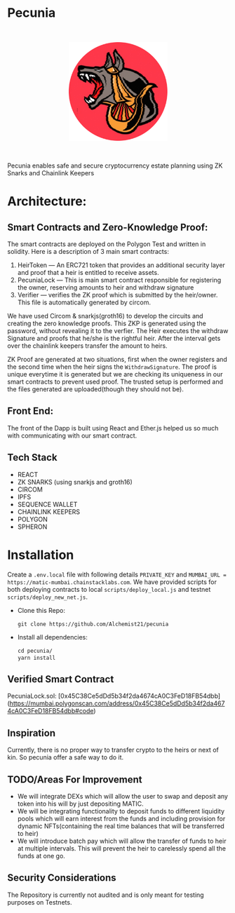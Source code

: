 # Pecunia

<br/>
<p align="center">
<a href="" target="">
<img src="https://github.com/rishotics/battle-arena/blob/develop/Logo.jpeg" width="225" alt="Pecunia">
</a>
</p>
<br/>

Pecunia enables safe and secure cryptocurrency estate planning using ZK Snarks and Chainlink Keepers
# Architecture:


## Smart Contracts and Zero-Knowledge Proof:

The smart contracts are deployed on the Polygon Test and written in solidity. Here is a description of 3 main smart contracts:

1. HeirToken — An ERC721 token that provides an additional security layer and proof that a heir is entitled to receive assets.
2. PecuniaLock — This is main smart contract responsible for registering the owner, reserving amounts to heir and withdraw signature 
3. Verifier — verifies the ZK proof which is submitted by the heir/owner. This file is automatically generated by circom.

We have used Circom & snarkjs(groth16) to develop the circuits and creating the zero knowledge proofs. This ZKP is generated using the password, without revealing it to the verfier. The Heir executes the withdraw Signature and  proofs that he/she is the rightful heir. After the interval gets over the chainlink keepers transfer the amount to heirs.

ZK Proof are generated at two situations, first when the owner registers and the second time when the heir signs the `WithdrawSignature`. The proof is unique everytime it is generated but we are checking its uniqueness in our smart contracts to prevent used proof. The trusted setup is performed and the files generated are uploaded(though they should not be).

## Front End: 

The front of the Dapp is built using React and Ether.js helped us so much with communicating with our smart contract.


## Tech Stack
- REACT
- ZK SNARKS (using snarkjs and groth16)
- CIRCOM
- IPFS
- SEQUENCE WALLET
- CHAINLINK KEEPERS
- POLYGON
- SPHERON

# Installation
Create a `.env.local` file with following details `PRIVATE_KEY` and `MUMBAI_URL = https://matic-mumbai.chainstacklabs.com`. We have provided scripts for both deploying contracts to local `scripts/deploy_local.js` and testnet `scripts/deploy_new_net.js`.

-  Clone this Repo:
    ```
    git clone https://github.com/Alchemist21/pecunia
    ```

-   Install all dependencies:

    ```
    cd pecunia/
    yarn install
    ```

## Verified Smart Contract

PecuniaLock.sol: [0x45C38Ce5dDd5b34f2da4674cA0C3FeD18FB54dbb] (https://mumbai.polygonscan.com/address/0x45C38Ce5dDd5b34f2da4674cA0C3FeD18FB54dbb#code)

## Inspiration

Currently, there is no proper way to transfer crypto to the heirs or next of kin. So pecunia offer a safe way to do it.

## TODO/Areas For Improvement
- We will integrate DEXs which will allow the user to swap and deposit any token into his will by just depositing MATIC.
- We will be integrating functionality to deposit funds to different liquidity pools which will earn interest from the funds and including provision for dynamic NFTs(containing the real time balances that will be transferred to heir)
- We will introduce batch pay which will allow the transfer of funds to heir at multiple intervals. This will prevent the heir to carelessly spend all the funds at one go.

## Security Considerations

The Repository is currently not audited and is only meant for testing purposes on Testnets.

